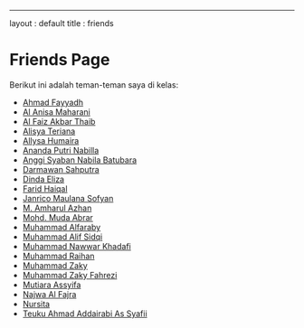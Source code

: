 ---
layout : default 
title : friends

# Friends Page

Berikut ini adalah teman-teman saya di kelas:
- [Ahmad Fayyadh](https://ahmadfayyadh.github.io/)  
- [Al Anisa Maharani](https://alanisamaharani.github.io/)  
- [Al Faiz Akbar Thaib](https://alfaizakbar.github.io/)  
- [Alisya Teriana](https://alisyateriana.github.io/)  
- [Allysa Humaira](https://allysahumaira.github.io/)  
- [Ananda Putri Nabilla](https://anandaaputrinabilla.github.io/)  
- [Anggi Syaban Nabila Batubara](https://angginabilabatubara.github.io/)  
- [Darmawan Sahputra](https://darmawansahputra1.github.io/)  
- [Dinda Eliza](https://dindaelz06.github.io/)  
- [Farid Haiqal](https://fared08.github.io/)  
- [Janrico Maulana Sofyan](https://janricomaulanas.github.io/)  
- [M. Amharul Azhan](https://amharul.github.io/)  
- [Mohd. Muda Abrar](https://mudaabrar.github.io/)  
- [Muhammad Alfaraby](https://muhammadalfaraby06.github.io/)  
- [Muhammad Alif Sidqi](https://alfsdqi.github.io/)  
- [Muhammad Nawwar Khadafi](https://khadafimuhammadnawwar.github.io/)  
- [Muhammad Raihan](https://mraihanads.github.io/)  
- [Muhammad Zaky](https://muhzakyyy.github.io/)  
- [Muhammad Zaky Fahrezi](https://m-zakifahrezi.github.io/)  
- [Mutiara Assyifa](https://mutyaraassyifa.github.io/)  
- [Najwa Al Fajra](https://najwaal-fajra.github.io/)  
- [Nursita](https://nursitaaa.github.io/)  
- [Teuku Ahmad Addairabi As Syafii](https://addairabi.github.io/)  
